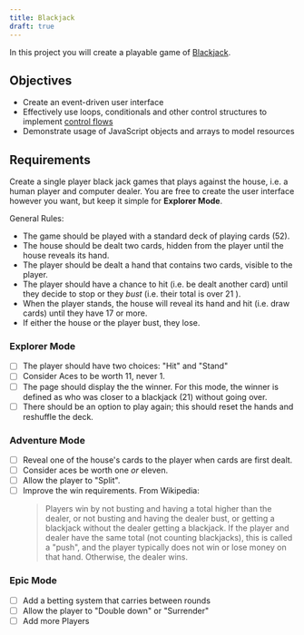 ```yaml
---
title: Blackjack
draft: true
---
```


In this project you will create a playable game of [Blackjack](https://en.wikipedia.org/wiki/Blackjack).

## Objectives

- Create an event-driven user interface
- Effectively use loops, conditionals and other control structures to implement [control flows](https://en.wikipedia.org/wiki/Control_flow)
- Demonstrate usage of JavaScript objects and arrays to model resources

## Requirements

Create a single player black jack games that plays against the house, i.e. a human player and computer dealer. You are free to create the user interface however you want, but keep it simple for **Explorer Mode**.

General Rules:

- The game should be played with a standard deck of playing cards (52).
- The house should be dealt two cards, hidden from the player until the house reveals its hand.
- The player should be dealt a hand that contains two cards, visible to the player.
- The player should have a chance to hit (i.e. be dealt another card) until they decide to stop or they _bust_ (i.e. their total is over 21 ).
- When the player stands, the house will reveal its hand and hit (i.e. draw cards) until they have 17 or more.
- If either the house or the player bust, they lose.

### Explorer Mode

- [ ] The player should have two choices: "Hit" and "Stand"
- [ ] Consider Aces to be worth 11, never 1.
- [ ] The page should display the the winner. For this mode, the winner is defined as who was closer to a blackjack (21) without going over.
- [ ] There should be an option to play again; this should reset the hands and reshuffle the deck.

### Adventure Mode

- [ ] Reveal one of the house's cards to the player when cards are first dealt.
- [ ] Consider aces be worth one _or_ eleven.
- [ ] Allow the player to "Split".
- [ ] Improve the win requirements. From Wikipedia:
  > Players win by not busting and having a total higher than the dealer, or not busting and having the dealer bust, or getting a blackjack without the dealer getting a blackjack. If the player and dealer have the same total (not counting blackjacks), this is called a "push", and the player typically does not win or lose money on that hand. Otherwise, the dealer wins.

### Epic Mode

- [ ] Add a betting system that carries between rounds
- [ ] Allow the player to "Double down" or "Surrender"
- [ ] Add more Players

